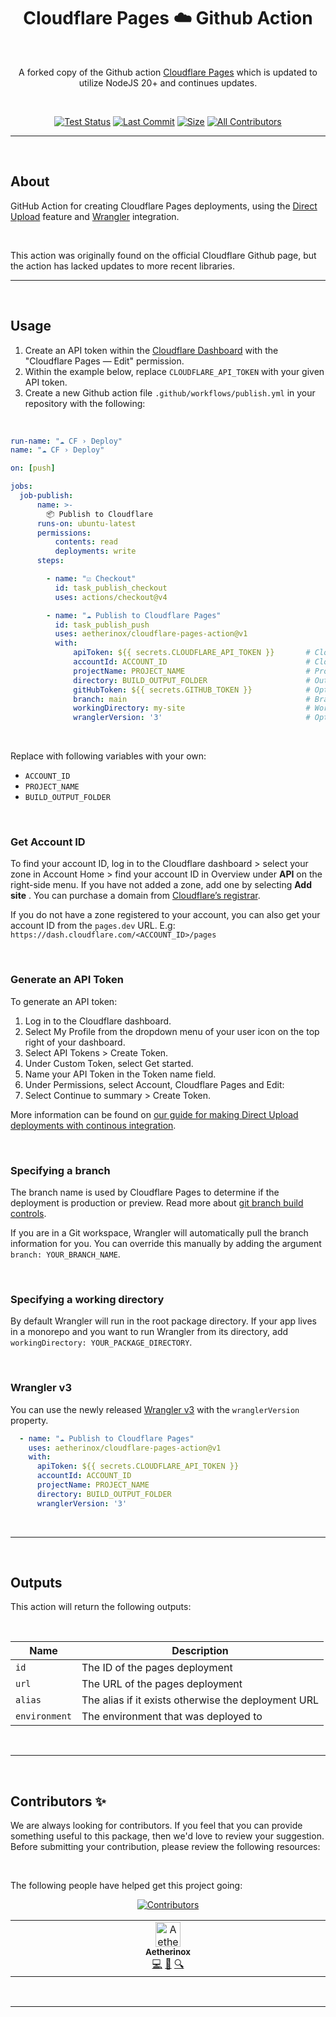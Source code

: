 <div align="center">
<h1>Cloudflare Pages ☁️ Github Action</h1>
<br />
<p>

A forked copy of the Github action [Cloudflare Pages](https://github.com/cloudflare/pages-action) which is updated to utilize NodeJS 20+ and continues updates.

</p>

<br />

<!-- prettier-ignore-start -->
[![Test Status][badge-tests]][link-tests]
[![Last Commit][badge-commit]][badge-commit]
[![Size][badge-size-gh]][badge-size-gh]
[![All Contributors][badge-all-contributors]](#contributors-)
<!-- prettier-ignore-end -->

</div>

---

<br />

## About
GitHub Action for creating Cloudflare Pages deployments, using the [Direct Upload](https://developers.cloudflare.com/pages/platform/direct-upload/) feature and [Wrangler](https://developers.cloudflare.com/pages/platform/direct-upload/#wrangler-cli) integration.

<br />

This action was originally found on the official Cloudflare Github page, but the action has lacked updates to more recent libraries.

</div>

---

<br />

## Usage

1. Create an API token within the [Cloudflare Dashboard](https://dash.cloudflare.com/profile/api-tokens) with the "Cloudflare Pages — Edit" permission.
2. Within the example below, replace `CLOUDFLARE_API_TOKEN` with your given API token.
3. Create a new Github action file `.github/workflows/publish.yml` in your repository with the following:

<br />

```yml
run-name: "☁️ CF › Deploy"
name: "☁️ CF › Deploy"

on: [push]

jobs:
  job-publish:
      name: >-
        📦 Publish to Cloudflare
      runs-on: ubuntu-latest
      permissions:
          contents: read
          deployments: write
      steps:

        - name: "☑️ Checkout"
          id: task_publish_checkout
          uses: actions/checkout@v4

        - name: "☁️ Publish to Cloudflare Pages"
          id: task_publish_push
          uses: aetherinox/cloudflare-pages-action@v1
          with:
              apiToken: ${{ secrets.CLOUDFLARE_API_TOKEN }}       # Cloudflare API Token at https://dash.cloudflare.com/profile/api-tokens
              accountId: ACCOUNT_ID                               # Cloudflare account ID available on right side of CF website
              projectName: PROJECT_NAME                           # Project name assigned at creation. view on workers-and-pages section of CF website
              directory: BUILD_OUTPUT_FOLDER                      # Output directory for built website
              gitHubToken: ${{ secrets.GITHUB_TOKEN }}            # Optional: Enable this if you want to have GitHub Deployments triggered
              branch: main                                        # Branch website published to; by default this will be the branch which triggered this workflow
              workingDirectory: my-site                           # Working directory
              wranglerVersion: '3'                                # Optional: Change the Wrangler version, allows you to point to a specific version or a tag such as `beta`
```

<br />

Replace with following variables with your own:
- `ACCOUNT_ID`
- `PROJECT_NAME`
- `BUILD_OUTPUT_FOLDER`

<br />

### Get Account ID

To find your account ID, log in to the Cloudflare dashboard > select your zone in Account Home > find your account ID in Overview under **API** on the right-side menu. If you have not added a zone, add one by selecting **Add site** . You can purchase a domain from [Cloudflare’s registrar](https://developers.cloudflare.com/registrar/).

If you do not have a zone registered to your account, you can also get your account ID from the `pages.dev` URL. E.g: `https://dash.cloudflare.com/<ACCOUNT_ID>/pages`

<br />

### Generate an API Token

To generate an API token:

1. Log in to the Cloudflare dashboard.
2. Select My Profile from the dropdown menu of your user icon on the top right of your dashboard.
3. Select API Tokens > Create Token.
4. Under Custom Token, select Get started.
5. Name your API Token in the Token name field.
6. Under Permissions, select Account, Cloudflare Pages and Edit:
7. Select Continue to summary > Create Token.

More information can be found on [our guide for making Direct Upload deployments with continous integration](https://developers.cloudflare.com/pages/how-to/use-direct-upload-with-continuous-integration/#use-github-actions).

<br />

### Specifying a branch

The branch name is used by Cloudflare Pages to determine if the deployment is production or preview. Read more about
[git branch build controls](https://developers.cloudflare.com/pages/platform/branch-build-controls/#branch-build-controls).

If you are in a Git workspace, Wrangler will automatically pull the branch information for you. You can override this
manually by adding the argument `branch: YOUR_BRANCH_NAME`.

<br />

### Specifying a working directory

By default Wrangler will run in the root package directory. If your app lives in a monorepo and you want to run Wrangler from its directory, add `workingDirectory: YOUR_PACKAGE_DIRECTORY`.

<br />

### Wrangler v3

You can use the newly released [Wrangler v3](https://blog.cloudflare.com/wrangler3/) with the `wranglerVersion` property.

```yaml
  - name: "☁️ Publish to Cloudflare Pages"
    uses: aetherinox/cloudflare-pages-action@v1
    with:
      apiToken: ${{ secrets.CLOUDFLARE_API_TOKEN }}
      accountId: ACCOUNT_ID
      projectName: PROJECT_NAME
      directory: BUILD_OUTPUT_FOLDER
      wranglerVersion: '3'
```

<br />

---

<br />

## Outputs
This action will return the following outputs:

<br />

| Name          | Description                                         |
| ------------- | --------------------------------------------------- |
| `id`          | The ID of the pages deployment                      |
| `url`         | The URL of the pages deployment                     |
| `alias`       | The alias if it exists otherwise the deployment URL |
| `environment` | The environment that was deployed to                |

<br />

---

<br />

## Contributors ✨
We are always looking for contributors. If you feel that you can provide something useful to this package, then we'd love to review your suggestion. Before submitting your contribution, please review the following resources:

<br />

The following people have helped get this project going:

<div align="center">

<!-- ALL-CONTRIBUTORS-BADGE:START - Do not remove or modify this section -->
[![Contributors][badge-all-contributors]](#contributors-)
<!-- ALL-CONTRIBUTORS-BADGE:END -->

<!-- ALL-CONTRIBUTORS-LIST:START - Do not remove or modify this section -->
<!-- prettier-ignore-start -->
<!-- markdownlint-disable -->
<table>
  <tbody>
    <tr>
      <td align="center" valign="top" width="14.28%"><a href="https://gitlab.com/Aetherinox"><img src="https://avatars.githubusercontent.com/u/118329232?v=4?s=40" width="40px;" alt="Aetherinox"/><br /><sub><b>Aetherinox</b></sub></a><br /><a href="https://github.com/Aetherinox/cloudflare-pages-action?author=Aetherinox" title="Code">💻</a> <a href="#projectManagement-Aetherinox" title="Project Management">📆</a> <a href="#fundingFinding-Aetherinox" title="Funding Finding">🔍</a></td>
    </tr>
  </tbody>
</table>

<!-- markdownlint-restore -->
<!-- prettier-ignore-end -->

<!-- ALL-CONTRIBUTORS-LIST:END -->
<!-- ALL-CONTRIBUTORS-LIST:START - Do not remove or modify this section -->
<!-- prettier-ignore-start -->
<!-- markdownlint-disable -->
<!-- markdownlint-restore -->
<!-- prettier-ignore-end -->
<!-- ALL-CONTRIBUTORS-LIST:END -->

<!-- ALL-CONTRIBUTORS-LIST:START - Do not remove or modify this section -->
<!-- prettier-ignore-start -->
<!-- markdownlint-disable -->
<!-- markdownlint-restore -->
<!-- prettier-ignore-end -->

<!-- ALL-CONTRIBUTORS-LIST:END -->

</div>

<br />

---

<br />

<!-- prettier-ignore-start -->
<!-- BADGE > GENERAL -->
[link-general-npm]: https://npmjs.com
[link-general-nodejs]: https://nodejs.org
[link-npmtrends]: http://npmtrends.com/@aetherinox/cloudflare-pages-action
<!-- BADGE > VERSION > GITHUB -->
[badge-version-gh]: https://img.shields.io/github/v/tag/aetherinox/cloudflare-pages-action?logo=GitHub&label=Version&color=ba5225
[link-version-gh]: https://github.com/aetherinox/cloudflare-pages-action/releases
<!-- BADGE > VERSION > NPMJS -->
[badge-version-npm]: https://img.shields.io/npm/v/@aetherinox/cloudflare-pages-action?logo=npm&label=Version&color=ba5225
[link-version-npm]: https://npmjs.com/package/@aetherinox/cloudflare-pages-action
<!-- BADGE > LICENSE -->
[badge-license-mit]: https://img.shields.io/badge/MIT-FFF?logo=creativecommons&logoColor=FFFFFF&label=License&color=9d29a0
[link-license-mit]: https://github.com/aetherinox/cloudflare-pages-action/blob/main/LICENSE
<!-- BADGE > BUILD -->
[badge-build]: https://img.shields.io/github/actions/workflow/status/aetherinox/cloudflare-pages-action/release-npm.yml?logo=github&logoColor=FFFFFF&label=Build&color=%23278b30
[link-build]: https://github.com/aetherinox/cloudflare-pages-action/actions/workflows/release-npm.yml
<!-- BADGE > DOWNLOAD COUNT -->
[badge-downloads-gh]: https://img.shields.io/github/downloads/aetherinox/cloudflare-pages-action/total?logo=github&logoColor=FFFFFF&label=Downloads&color=376892
[link-downloads-gh]: https://github.com/aetherinox/cloudflare-pages-action/releases
[badge-downloads-npm]: https://img.shields.io/npm/dw/%40aetherinox%2Fcloudflare-pages-action?logo=npm&&label=Downloads&color=376892
[link-downloads-npm]: https://npmjs.com/package/@aetherinox/cloudflare-pages-action
<!-- BADGE > DOWNLOAD SIZE -->
[badge-size-gh]: https://img.shields.io/github/repo-size/aetherinox/cloudflare-pages-action?logo=github&label=Size&color=59702a
[link-size-gh]: https://github.com/aetherinox/cloudflare-pages-action/releases
[badge-size-npm]: https://img.shields.io/npm/unpacked-size/@aetherinox/cloudflare-pages-action/latest?logo=npm&label=Size&color=59702a
[link-size-npm]: https://npmjs.com/package/@aetherinox/cloudflare-pages-action
<!-- BADGE > COVERAGE -->
[badge-coverage]: https://img.shields.io/codecov/c/github/aetherinox/cloudflare-pages-action?token=MPAVASGIOG&logo=codecov&logoColor=FFFFFF&label=Coverage&color=354b9e
[link-coverage]: https://codecov.io/github/aetherinox/cloudflare-pages-action
<!-- BADGE > ALL CONTRIBUTORS -->
[badge-all-contributors]: https://img.shields.io/github/all-contributors/aetherinox/cloudflare-pages-action?logo=contributorcovenant&color=de1f6f&label=contributors
[link-all-contributors]: https://github.com/all-contributors/all-contributors
[badge-tests]: https://img.shields.io/github/actions/workflow/status/aetherinox/cloudflare-pages-action/npm-tests.yml?logo=github&label=Tests&color=2c6488
[link-tests]: https://github.com/aetherinox/cloudflare-pages-action/actions/workflows/tests.yml
[badge-commit]: https://img.shields.io/github/last-commit/aetherinox/cloudflare-pages-action?logo=conventionalcommits&logoColor=FFFFFF&label=Last%20Commit&color=313131
[link-commit]: https://github.com/aetherinox/cloudflare-pages-action/commits/main/
<!-- prettier-ignore-end -->
